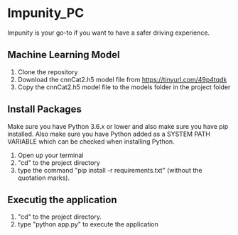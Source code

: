 # Impunity_PC
Impunity is your go-to if you want to have a safer driving experience.

## Machine Learning Model
1. Clone the repository
2. Download the cnnCat2.h5 model file from https://tinyurl.com/49p4tqdk
3. Copy the cnnCat2.h5 model file to the models folder in the project folder

## Install Packages
Make sure you have Python 3.6.x or lower and also make sure you have pip installed.
Also make sure you have Python added as a SYSTEM PATH VARIABLE which can be checked when installing Python.

1. Open up your terminal
2. "cd" to the project directory
3. type the command "pip install -r requirements.txt" (without the quotation marks).

## Executig the application

1. "cd" to the project directory.
2. type "python app.py" to execute the application
